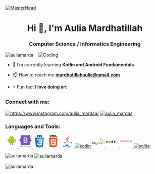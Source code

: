 [![MasterHead](https://1.bp.blogspot.com/-7A4WynwLsMw/XbBpCXG8fHI/AAAAAAAAMt4/uOa1bpLskYgrwGbllhSu2SDj_Mig8SXJQCLcBGAsYHQ/s1600/2000_600px.gif)](https://auliamarda.io)
<h1 align="center">Hi 👋, I'm Aulia Mardhatillah</h1>
<h3 align="center">Computer Science / Informatics Engineering</h3>
<img align="right" alt="Coding" width="400" src="https://i.pinimg.com/originals/02/25/a3/0225a3037cd146abe120a9693c16bdba.gif">

<p align="left"> <img src="https://komarev.com/ghpvc/?username=auliamarda&label=Profile%20views&color=0e75b6&style=flat" alt="auliamarda" /> </p>

- 🌱 I’m currently learning **Kotlin and Android Fundamentals**

- 📫 How to reach me **mardhatillahaulia@gmail.com**

- ⚡ Fun fact **I love doing art**

<h3 align="left">Connect with me:</h3>
<p align="left">
<a href="https://linkedin.com/in/https://www.instagram.com/aulia_mardaa/" target="blank"><img align="center" src="https://raw.githubusercontent.com/rahuldkjain/github-profile-readme-generator/master/src/images/icons/Social/linked-in-alt.svg" alt="https://www.instagram.com/aulia_mardaa/" height="30" width="40" /></a>
<a href="https://instagram.com/aulia_mardaa" target="blank"><img align="center" src="https://raw.githubusercontent.com/rahuldkjain/github-profile-readme-generator/master/src/images/icons/Social/instagram.svg" alt="aulia_mardaa" height="30" width="40" /></a>
</p>


<h3 align="left">Languages and Tools:</h3>

<p align="left"> <a href="https://developer.android.com" target="_blank" rel="noreferrer"> <img src="https://raw.githubusercontent.com/devicons/devicon/master/icons/android/android-original-wordmark.svg" alt="android" width="40" height="40"/> </a> <a href="https://getbootstrap.com" target="_blank" rel="noreferrer"> <img src="https://raw.githubusercontent.com/devicons/devicon/master/icons/bootstrap/bootstrap-plain-wordmark.svg" alt="bootstrap" width="40" height="40"/> </a> <a href="https://www.w3schools.com/css/" target="_blank" rel="noreferrer"> <img src="https://raw.githubusercontent.com/devicons/devicon/master/icons/css3/css3-original-wordmark.svg" alt="css3" width="40" height="40"/> </a> <a href="https://www.w3.org/html/" target="_blank" rel="noreferrer"> <img src="https://raw.githubusercontent.com/devicons/devicon/master/icons/html5/html5-original-wordmark.svg" alt="html5" width="40" height="40"/> </a> <a href="https://www.java.com" target="_blank" rel="noreferrer"> <img src="https://raw.githubusercontent.com/devicons/devicon/master/icons/java/java-original.svg" alt="java" width="40" height="40"/> </a> <a href="https://kotlinlang.org" target="_blank" rel="noreferrer"> <img src="https://www.vectorlogo.zone/logos/kotlinlang/kotlinlang-icon.svg" alt="kotlin" width="40" height="40"/> </a> <a href="https://www.mysql.com/" target="_blank" rel="noreferrer"> <img src="https://raw.githubusercontent.com/devicons/devicon/master/icons/mysql/mysql-original-wordmark.svg" alt="mysql" width="40" height="40"/> </a> <a href="https://nodejs.org" target="_blank" rel="noreferrer"> <img src="https://raw.githubusercontent.com/devicons/devicon/master/icons/nodejs/nodejs-original-wordmark.svg" alt="nodejs" width="40" height="40"/> </a> <a href="https://www.oracle.com/" target="_blank" rel="noreferrer"> <img src="https://raw.githubusercontent.com/devicons/devicon/master/icons/oracle/oracle-original.svg" alt="oracle" width="40" height="40"/> </a> <a href="https://www.sqlite.org/" target="_blank" rel="noreferrer"> <img src="https://www.vectorlogo.zone/logos/sqlite/sqlite-icon.svg" alt="sqlite" width="40" height="40"/> </a> </p>

<p><img align="left" src="https://github-readme-stats.vercel.app/api/top-langs?username=auliamarda&show_icons=true&locale=en&layout=compact" alt="auliamarda" /></p>

<p>&nbsp;<img align="center" src="https://github-readme-stats.vercel.app/api?username=auliamarda&show_icons=true&locale=en" alt="auliamarda" /></p>

<p><img align="center" src="https://github-readme-streak-stats.herokuapp.com/?user=auliamarda&" alt="auliamarda" /></p>
